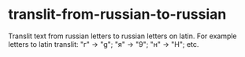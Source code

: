 # translit-from-russian-to-russian
Translit text from russian letters to russian letters on latin.
For example letters to latin translit:
"г" -> "g"; 
"я" -> "9"; 
"н" -> "H"; 
etc.
